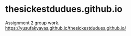 # thesickestdudues.github.io
Assignment 2 group work.
https://yusufakyavas.github.io/thesickestdudues.github.io/

